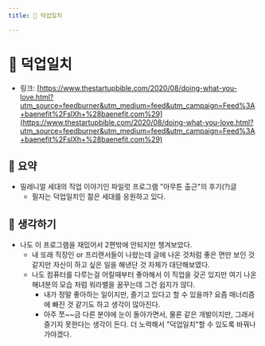 ```yaml
---
title: 💓 덕업일치

---
```

# 💓 덕업일치

- 링크: [https://www.thestartupbible.com/2020/08/doing-what-you-love.html?utm_source=feedburner&utm_medium=feed&utm_campaign=Feed%3A+baenefit%2FslXh+%28baenefit.com%29](https://www.thestartupbible.com/2020/08/doing-what-you-love.html?utm_source=feedburner&utm_medium=feed&utm_campaign=Feed%3A+baenefit%2FslXh+%28baenefit.com%29)

## 📝 요약 
- 밀레니얼 세대의 직업 이야기인 파일럿 프로그램 "아무튼 출근"의 후기(?)글 
  - 필자는 덕업일치인 젊은 세대를 응원하고 있다. 


## 🤔 생각하기 
- 나도 이 프로그램을 재밌어서 2편밖에 안되지만 챙겨보았다.  
  - 내 또래 직장인 or 프리랜서들이 나왔는데 글에 나온 것처럼 좋은 면만 보인 것 같지만 자신이 하고 싶은 일을 해낸단 것 자체가 대단해보였다.  
  - 나도 컴퓨터를 다루는걸 어릴때부터 좋아해서 이 직업을 갖곤 있지만 여기 나온 해녀분의 모습 처럼 워라밸을 꿈꾸는데 그건 쉽지가 않다. 
    - 내가 정말 좋아하는 일이지만, 즐기고 있다고 할 수 있을까? 요즘 매너리즘에 빠진 것 같기도 하고 생각이 많아진다. 
    - 아주 쪼~~금 다른 분야에 눈이 돌아가면서, 물론 같은 개발이지만, 그래서 즐기지 못한다는 생각이 든다. 더 노력해서 "덕업일치"할 수 있도록 바꿔나가야겠다. 